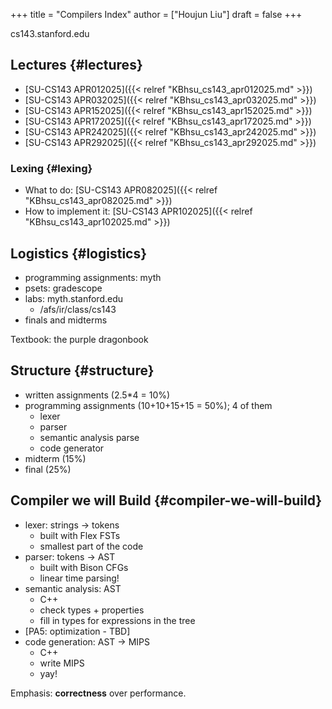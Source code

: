 +++
title = "Compilers Index"
author = ["Houjun Liu"]
draft = false
+++

cs143.stanford.edu


## Lectures {#lectures}

-   [SU-CS143 APR012025]({{< relref "KBhsu_cs143_apr012025.md" >}})
-   [SU-CS143 APR032025]({{< relref "KBhsu_cs143_apr032025.md" >}})
-   [SU-CS143 APR152025]({{< relref "KBhsu_cs143_apr152025.md" >}})
-   [SU-CS143 APR172025]({{< relref "KBhsu_cs143_apr172025.md" >}})
-   [SU-CS143 APR242025]({{< relref "KBhsu_cs143_apr242025.md" >}})
-   [SU-CS143 APR292025]({{< relref "KBhsu_cs143_apr292025.md" >}})


### Lexing {#lexing}

-   What to do: [SU-CS143 APR082025]({{< relref "KBhsu_cs143_apr082025.md" >}})
-   How to implement it: [SU-CS143 APR102025]({{< relref "KBhsu_cs143_apr102025.md" >}})


## Logistics {#logistics}

-   programming assignments: myth
-   psets: gradescope
-   labs: myth.stanford.edu
    -   /afs/ir/class/cs143
-   finals and midterms

Textbook: the purple dragonbook


## Structure {#structure}

-   written assignments (2.5\*4 = 10%)
-   programming assignments (10+10+15+15 = 50%); 4 of them
    -   lexer
    -   parser
    -   semantic analysis parse
    -   code generator
-   midterm (15%)
-   final (25%)


## Compiler we will Build {#compiler-we-will-build}

-   lexer: strings -&gt; tokens
    -   built with Flex FSTs
    -   smallest part of the code
-   parser: tokens -&gt; AST
    -   built with Bison CFGs
    -   linear time parsing!
-   semantic analysis: AST
    -   C++
    -   check types + properties
    -   fill in types for expressions in the tree
-   [PA5: optimization - TBD]
-   code generation: AST -&gt; MIPS
    -   C++
    -   write MIPS
    -   yay!

Emphasis: **correctness** over performance.
